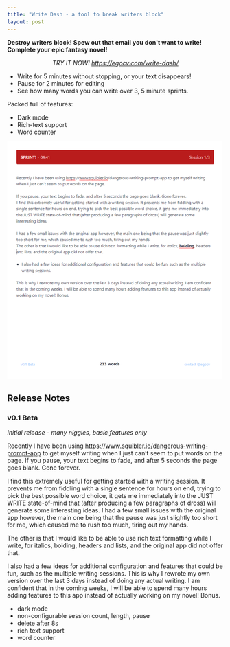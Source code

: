 ```yaml
---
title: "Write Dash - a tool to break writers block"
layout: post
---
```


**Destroy writers block! Spew out that email you don't want to write! Complete your epic fantasy novel!**

*<center>TRY IT NOW! https://egocv.com/write-dash/</center>*

- Write for 5 minutes without stopping, or your text disappears!
- Pause for 2 minutes for editing
- See how many words you can write over 3, 5 minute sprints.

Packed full of features:
- Dark mode
- Rich-text support
- Word counter

![](pics/write-dash-v0.1.png)

## Release Notes

### v0.1 Beta

*Initial release - many niggles, basic features only*

Recently I have been using https://www.squibler.io/dangerous-writing-prompt-app to get myself writing when I just can’t seem to put words on the page.
If you pause, your text begins to fade, and after 5 seconds the page goes blank. Gone forever.

I find this extremely useful for getting started with a writing session. It prevents me from fiddling with a single sentence for hours on end, trying to pick the best possible word choice, it gets me immediately into the JUST WRITE state-of-mind that (after producing a few paragraphs of dross) will generate some interesting ideas.
I had a few small issues with the original app however, the main one being that the pause was just slightly too short for me, which caused me to rush too much, tiring out my hands.

The other is that I would like to be able to use rich text formatting while I write, for italics, bolding, headers and lists, and the original app did not offer that.

I also had a few ideas for additional configuration and features that could be fun, such as the multiple writing sessions.
This is why I rewrote my own version over the last 3 days instead of doing any actual writing. I am confident that in the coming weeks, I will be able to spend many hours adding features to this app instead of actually working on my novel! Bonus.

- dark mode
- non-configurable session count, length, pause
- delete after 8s
- rich text support
- word counter
